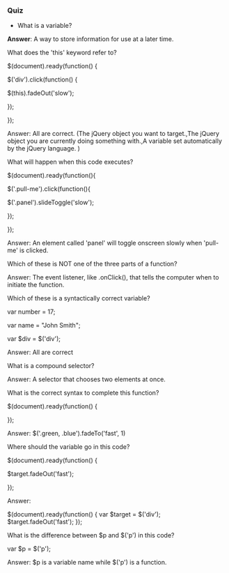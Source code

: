### Quiz



* What is a variable?


**Answer**: A way to store information for use at a later time.

What does the 'this' keyword refer to?

$\(document\).ready\(function\(\) {

 $\('div'\).click\(function\(\) {

 $\(this\).fadeOut\('slow'\);

 }\);

}\);

Answer: All are correct. \(The jQuery object you want to target.,The jQuery object you are currently doing something with.,A variable set automatically by the jQuery language. \)

What will happen when this code executes?

$\(document\).ready\(function\(\){

 $\('.pull-me'\).click\(function\(\){

 $\('.panel'\).slideToggle\('slow'\);

 }\);

}\);

Answer: An element called 'panel' will toggle onscreen slowly when 'pull-me' is clicked.

Which of these is NOT one of the three parts of a function?

Answer: The event listener, like .onClick\(\), that tells the computer when to initiate the function.

Which of these is a syntactically correct variable?

var number = 17;

var name = "John Smith";

var $div = $\('div'\);

Answer: All are correct

What is a compound selector?

Answer: A selector that chooses two elements at once.

What is the correct syntax to complete this function?

$\(document\).ready\(function\(\) {

}\);

Answer: $\('.green, .blue'\).fadeTo\('fast', 1\)

Where should the variable go in this code?

$\(document\).ready\(function\(\) {

 $target.fadeOut\('fast'\);

}\);

Answer: 

$\(document\).ready\(function\(\) { var $target = $\('div'\); $target.fadeOut\('fast'\); }\);

What is the difference between $p and $\('p'\) in this code?

var $p = $\('p'\);

Answer: $p is a variable name while $\('p'\) is a function.

